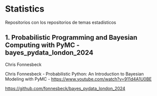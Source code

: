# Statistics
Repositorios con los repositorios de temas estadísticos

## 1. Probabilistic Programming and Bayesian Computing with PyMC - bayes_pydata_london_2024 

Chris Fonnesbeck

Chris Fonnesbeck - Probabilistic Python: An Introduction to Bayesian Modeling with PyMC - https://www.youtube.com/watch?v=911d4A1U0BE

https://github.com/fonnesbeck/bayes_pydata_london_2024
